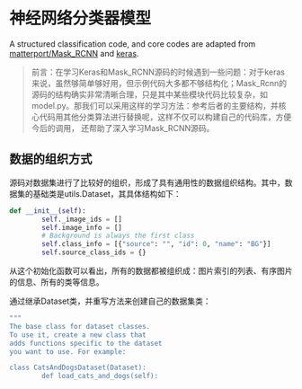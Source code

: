 # 神经网络分类器模型
A structured classification code, and core codes are adapted from [matterport/Mask_RCNN](https://github.com/matterport/Mask_RCNN) and [keras](https://github.com/keras-team/keras).

> 前言：在学习Keras和Mask_RCNN源码的时候遇到一些问题：对于keras来说，虽然够简单够好用，但示例代码大多都不够结构化；Mask_Rcnn的源码的结构确实非常清晰合理，只是其中某些模块代码比较复杂，如model.py。那我们可以采用这样的学习方法：参考后者的主要结构，并核心代码用其他分类算法进行替换呢，这样不仅可以构建自己的代码库，方便今后的调用， 还帮助了深入学习Mask_RCNN源码。
>

## 数据的组织方式
源码对数据集进行了比较好的组织，形成了具有通用性的数据组织结构。其中，数据集的基础类是utils.Dataset，其具体结构如下：

```python
def __init__(self):
		self._image_ids = []
		self.image_info = []
		# Background is always the first class
		self.class_info = [{"source": "", "id": 0, "name": "BG"}]
		self.source_class_ids = {}
```
从这个初始化函数可以看出，所有的数据都被组织成：图片索引的列表、有序图片的信息、所有的类等信息。

通过继承Dataset类，并重写方法来创建自己的数据集类：
```java
"""
The base class for dataset classes.
To use it, create a new class that 
adds functions specific to the dataset
you want to use. For example:

class CatsAndDogsDataset(Dataset):
		def load_cats_and_dogs(self):
```



